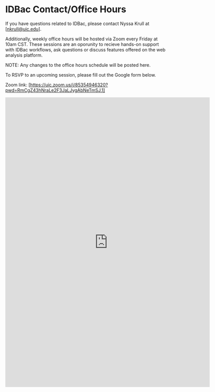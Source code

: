 # IDBac Contact/Office Hours

If you have questions related to IDBac, please contact Nyssa Krull at [nkrull@uic.edu].

Additionally, weekly office hours will be hosted via Zoom every Friday at 10am CST. These sessions are an oporunity to recieve hands-on support with IDBac workflows, ask questions or discuss features offered on the web  analysis platform. 

NOTE: Any changes to the office hours schedule will be posted here. 

To RSVP to an upcoming session, please fill out the Google form below. 

Zoom link: [https://uic.zoom.us/j/85354946320?pwd=RmCgZ43hNraLe2F3JaLJygAbNeTmSJ.1]


<iframe src="https://docs.google.com/forms/d/e/1FAIpQLSfYVB6Ieq6Ap-1SKy0QjarTIHUSiqpetmXnmTv3qM3ZQktiNQ/viewform?embedded=true" width="640" height="908" frameborder="0" marginheight="0" marginwidth="0">Loading…</iframe>
